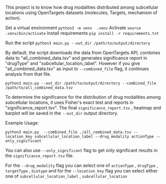 This project is to know how drug modalities distributed among subcellular locations using OpenTargets datasets (molecules, Targets, mechanism of action).

Set a virtual environment
```python3 -m venv  .venv```
Activate
```source .venv/bin/activate```
Install requirements
```pip install -r requirements.txt```

Run the script
```python3 main.py --out_dir /path/to/output/directory```

By default, the script downloads the data from OpenTargets API, combines data to "all_combined_data.tsv" and generates significance report in "drugType" and "subcellular_location_label".
However if you give "all_combined_data.tsv" as input to `--combined_file` flag, it continues analysis from that file.

```python3 main.py --out_dir /path/to/output/directory --combined_file /path/to/all_combined_data.tsv```

To determine the significance for the distribution of drug modalities among subcellular locations, it uses Fisher's exact test and reports in "significance_report.tsv".
The final `significance_report.tsv` , heatmap and barplot will be saved in the `--out_dir` output directory. 

Example Usage:

```python3 main.py  --combined_file ./all_combined_data.tsv --location_key subcellular_location_label --drug_modality actionType --only_significant```

You can also use `--only_significant` flag to get only significant results in the `significance_report.tsv` file.

For the `--drug_modality` flag you can select one of `actionType` , `drugType` , `targetType` , `biotype` 
and for the `--location_key` flag you can select either one of `subcellular_location_label` , `subcellular_location`